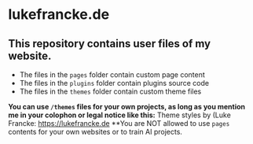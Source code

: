 # lukefrancke.de
This repository contains user files of my website.
---
* The files in the `pages` folder contain custom page content
* The files in the `plugins` folder contain plugins source code
* The files in the `themes` folder contain custom theme files

**You can use `/themes` files for your own projects, as long as you mention me in your colophon or legal notice like this:** Theme styles by (Luke Francke: https://lukefrancke.de
**You are NOT allowed to use `pages` contents for your own websites or to train AI projects.
